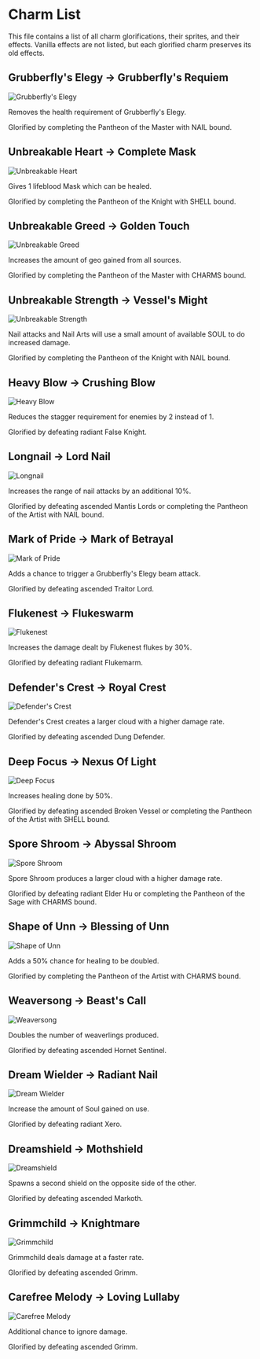 # Charm List

This file contains a list of all charm glorifications, their sprites, and their effects. Vanilla effects are not listed, but each glorified charm preserves its old effects.

## Grubberfly's Elegy -> Grubberfly's Requiem

![Grubberfly's Elegy](https://github.com/danielstegink/HollowKnight.ExaltationExpanded/blob/main/ExaltationExpanded/Resources/35.png?raw=true)

Removes the health requirement of Grubberfly's Elegy.

Glorified by completing the Pantheon of the Master with NAIL bound.

## Unbreakable Heart -> Complete Mask

![Unbreakable Heart](https://github.com/danielstegink/HollowKnight.ExaltationExpanded/blob/main/ExaltationExpanded/Resources/23_G.png?raw=true)

Gives 1 lifeblood Mask which can be healed.

Glorified by completing the Pantheon of the Knight with SHELL bound.

## Unbreakable Greed -> Golden Touch

![Unbreakable Greed](https://github.com/danielstegink/HollowKnight.ExaltationExpanded/blob/main/ExaltationExpanded/Resources/24_G.png?raw=true)

Increases the amount of geo gained from all sources.

Glorified by completing the Pantheon of the Master with CHARMS bound.

## Unbreakable Strength -> Vessel's Might

![Unbreakable Strength](https://github.com/danielstegink/HollowKnight.ExaltationExpanded/blob/main/ExaltationExpanded/Resources/25_G.png?raw=true)

Nail attacks and Nail Arts will use a small amount of available SOUL to do increased damage.

Glorified by completing the Pantheon of the Knight with NAIL bound.

## Heavy Blow -> Crushing Blow

![Heavy Blow](https://github.com/danielstegink/HollowKnight.ExaltationExpanded/blob/main/ExaltationExpanded/Resources/15.png?raw=true)

Reduces the stagger requirement for enemies by 2 instead of 1.

Glorified by defeating radiant False Knight.

## Longnail -> Lord Nail

![Longnail](https://github.com/danielstegink/HollowKnight.ExaltationExpanded/blob/main/ExaltationExpanded/Resources/18.png?raw=true)

Increases the range of nail attacks by an additional 10%.

Glorified by defeating ascended Mantis Lords or completing the Pantheon of the Artist with NAIL bound.

## Mark of Pride -> Mark of Betrayal

![Mark of Pride](https://github.com/danielstegink/HollowKnight.ExaltationExpanded/blob/main/ExaltationExpanded/Resources/13.png?raw=true)

Adds a chance to trigger a Grubberfly's Elegy beam attack.

Glorified by defeating ascended Traitor Lord.

## Flukenest -> Flukeswarm

![Flukenest](https://github.com/danielstegink/HollowKnight.ExaltationExpanded/blob/main/ExaltationExpanded/Resources/11.png?raw=true)

Increases the damage dealt by Flukenest flukes by 30%.

Glorified by defeating radiant Flukemarm.

## Defender's Crest -> Royal Crest

![Defender's Crest](https://github.com/danielstegink/HollowKnight.ExaltationExpanded/blob/main/ExaltationExpanded/Resources/10.png?raw=true)

Defender's Crest creates a larger cloud with a higher damage rate.

Glorified by defeating ascended Dung Defender.

## Deep Focus -> Nexus Of Light

![Deep Focus](https://github.com/danielstegink/HollowKnight.ExaltationExpanded/blob/main/ExaltationExpanded/Resources/34.png?raw=true)

Increases healing done by 50%.

Glorified by defeating ascended Broken Vessel or completing the Pantheon of the Artist with SHELL bound.

## Spore Shroom -> Abyssal Shroom

![Spore Shroom](https://github.com/danielstegink/HollowKnight.ExaltationExpanded/blob/main/ExaltationExpanded/Resources/17.png?raw=true)

Spore Shroom produces a larger cloud with a higher damage rate.

Glorified by defeating radiant Elder Hu or completing the Pantheon of the Sage with CHARMS bound.

## Shape of Unn -> Blessing of Unn

![Shape of Unn](https://github.com/danielstegink/HollowKnight.ExaltationExpanded/blob/main/ExaltationExpanded/Resources/28.png?raw=true)

Adds a 50% chance for healing to be doubled.

Glorified by completing the Pantheon of the Artist with CHARMS bound.

## Weaversong -> Beast's Call

![Weaversong](https://github.com/danielstegink/HollowKnight.ExaltationExpanded/blob/main/ExaltationExpanded/Resources/39.png?raw=true)

Doubles the number of weaverlings produced.

Glorified by defeating ascended Hornet Sentinel.

## Dream Wielder -> Radiant Nail

![Dream Wielder](https://github.com/danielstegink/HollowKnight.ExaltationExpanded/blob/main/ExaltationExpanded/Resources/30.png?raw=true)

Increase the amount of Soul gained on use.

Glorified by defeating radiant Xero.

## Dreamshield -> Mothshield

![Dreamshield](https://github.com/danielstegink/HollowKnight.ExaltationExpanded/blob/main/ExaltationExpanded/Resources/38.png?raw=true)

Spawns a second shield on the opposite side of the other.

Glorified by defeating ascended Markoth.

## Grimmchild -> Knightmare

![Grimmchild](https://github.com/danielstegink/HollowKnight.ExaltationExpanded/blob/main/ExaltationExpanded/Resources/Grimmchild.png?raw=true)

Grimmchild deals damage at a faster rate.

Glorified by defeating ascended Grimm.

## Carefree Melody -> Loving Lullaby

![Carefree Melody](https://github.com/danielstegink/HollowKnight.ExaltationExpanded/blob/main/ExaltationExpanded/Resources/CarefreeMelody.png?raw=true)

Additional chance to ignore damage.

Glorified by defeating ascended Grimm.